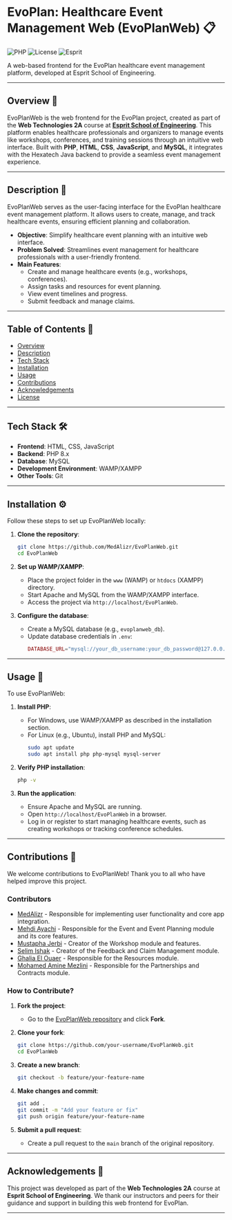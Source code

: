 # EvoPlan: Healthcare Event Management Web (EvoPlanWeb) 📋

![PHP](https://img.shields.io/badge/PHP-8.x-blue)
![License](https://img.shields.io/badge/License-MIT-blue)
![Esprit](https://img.shields.io/badge/Esprit%20School-Web%20Technologies%202A-orange)

A web-based frontend for the EvoPlan healthcare event management platform, developed at Esprit School of Engineering.

---

## Overview 🌟

EvoPlanWeb is the web frontend for the EvoPlan project, created as part of the **Web Technologies 2A** course at **[Esprit School of Engineering](https://esprit.tn/)**. This platform enables healthcare professionals and organizers to manage events like workshops, conferences, and training sessions through an intuitive web interface. Built with **PHP**, **HTML**, **CSS**, **JavaScript**, and **MySQL**, it integrates with the Hexatech Java backend to provide a seamless event management experience.

---

## Description 📝

EvoPlanWeb serves as the user-facing interface for the EvoPlan healthcare event management platform. It allows users to create, manage, and track healthcare events, ensuring efficient planning and collaboration.

- **Objective**: Simplify healthcare event planning with an intuitive web interface.
- **Problem Solved**: Streamlines event management for healthcare professionals with a user-friendly frontend.
- **Main Features**:
  - Create and manage healthcare events (e.g., workshops, conferences).
  - Assign tasks and resources for event planning.
  - View event timelines and progress.
  - Submit feedback and manage claims.

---

## Table of Contents 📑

- [Overview](#overview)
- [Description](#description)
- [Tech Stack](#tech-stack)
- [Installation](#installation)
- [Usage](#usage)
- [Contributions](#contributions)
- [Acknowledgements](#acknowledgements)
- [License](#license)

---

## Tech Stack 🛠️

- **Frontend**: HTML, CSS, JavaScript
- **Backend**: PHP 8.x
- **Database**: MySQL
- **Development Environment**: WAMP/XAMPP
- **Other Tools**: Git

---

## Installation ⚙️

Follow these steps to set up EvoPlanWeb locally:

1. **Clone the repository**:
   ```bash
   git clone https://github.com/MedAlizr/EvoPlanWeb.git
   cd EvoPlanWeb
   ```

2. **Set up WAMP/XAMPP**:
   - Place the project folder in the `www` (WAMP) or `htdocs` (XAMPP) directory.
   - Start Apache and MySQL from the WAMP/XAMPP interface.
   - Access the project via `http://localhost/EvoPlanWeb`.

3. **Configure the database**:
   - Create a MySQL database (e.g., `evoplanweb_db`).
   - Update database credentials in `.env`:
     ```php
     DATABASE_URL="mysql://your_db_username:your_db_password@127.0.0.1:3306/evoplanweb_db?serverVersion=8.0"
     ```

---

## Usage 🚀

To use EvoPlanWeb:

1. **Install PHP**:
   - For Windows, use WAMP/XAMPP as described in the installation section.
   - For Linux (e.g., Ubuntu), install PHP and MySQL:
     ```bash
     sudo apt update
     sudo apt install php php-mysql mysql-server
     ```

2. **Verify PHP installation**:
   ```bash
   php -v
   ```

3. **Run the application**:
   - Ensure Apache and MySQL are running.
   - Open `http://localhost/EvoPlanWeb` in a browser.
   - Log in or register to start managing healthcare events, such as creating workshops or tracking conference schedules.

---

## Contributions 🤝

We welcome contributions to EvoPlanWeb! Thank you to all who have helped improve this project.

### Contributors
- [MedAlizr](https://github.com/MedAlizr) - Responsible for implementing user functionality and core app integration.
- [Mehdi Ayachi](https://github.com/mehdi5255) - Responsible for the Event and Event Planning module and its core features.
- [Mustapha Jerbi](https://github.com/Mustapha-who) - Creator of the Workshop module and features.
- [Selim Ishak](https://github.com/selimisaac) - Creator of the Feedback and Claim Management module.
- [Ghalia El Ouaer](https://github.com/ghaliaelouaer24) - Responsible for the Resources module.
- [Mohamed Amine Mezlini](https://github.com/aminemezlini321) - Responsible for the Partnerships and Contracts module.

### How to Contribute?

1. **Fork the project**:
   - Go to the [EvoPlanWeb repository](https://github.com/MedAlizr/EvoPlanWeb) and click **Fork**.

2. **Clone your fork**:
   ```bash
   git clone https://github.com/your-username/EvoPlanWeb.git
   cd EvoPlanWeb
   ```

3. **Create a new branch**:
   ```bash
   git checkout -b feature/your-feature-name
   ```

4. **Make changes and commit**:
   ```bash
   git add .
   git commit -m "Add your feature or fix"
   git push origin feature/your-feature-name
   ```

5. **Submit a pull request**:
   - Create a pull request to the `main` branch of the original repository.

---

## Acknowledgements 🙏

This project was developed as part of the **Web Technologies 2A** course at **Esprit School of Engineering**. We thank our instructors and peers for their guidance and support in building this web frontend for EvoPlan.

---
